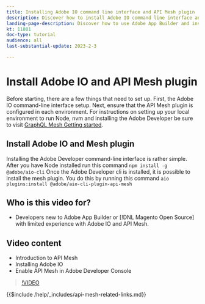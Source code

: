 ```yaml
---
title: Installing Adobe IO command line interface and API Mesh plugin
description: Discover how to install Adobe IO command line interface and the API Mesh plugin
landing-page-description: Discover how to use Adobe App Builder and install the Adobe IO with API Mesh plugin.
kt: 11801
doc-type: tutorial
audience: all
last-substantial-update: 2023-2-3

---
```


# Install Adobe IO and API Mesh plugin

Before starting, there are a few things that need to set up. First, the Adobe IO command-line interface setup. Next, ensure that the API Mesh plugin is configured in each environment.
For instructions on setting up your local environment to run Node, nvm and installing the Adobe Developer be sure to visit [GraphQL Mesh Getting started](https://developer.adobe.com/graphql-mesh-gateway/gateway/getting-started/).


## Install Adobe IO and Mesh plugin

Installing the Adobe Developer command-line interface is rather simple. After you have Node installed run this command `npm install -g @adobe/aio-cli`
Once the Adobe Developer cli is installed, it is possible to install the mesh plugin. You do this by running this command `aio plugins:install @adobe/aio-cli-plugin-api-mesh`


## Who is this video for?

* Developers new to Adobe App Builder or [!DNL Magento Open Source] with limited experience with Adobe IO and API Mesh.

## Video content

* Introduction to API Mesh
* Installing Adobe IO
* Enable API Mesh in Adobe Developer Console

>[!VIDEO](https://video.tv.adobe.com/v/3414028)

{{$include /help/_includes/api-mesh-related-links.md}}
